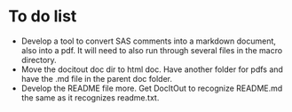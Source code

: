 # To do list #

* Develop a tool to convert SAS comments into a markdown document,
  also into a pdf.  It will need to also run through several files in
  the macro directory.
* Move the docitout doc dir to html doc.  Have another folder for pdfs
  and have the .md file in the parent doc folder.
* Develop the README file more.  Get DocItOut to recognize README.md
  the same as it recognizes readme.txt.
